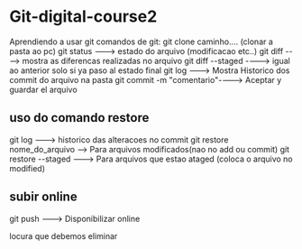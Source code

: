 # Git-digital-course2
Aprendiendo a usar git 
comandos de git:
git clone caminho.... (clonar a pasta ao pc)
git status ---> estado do arquivo (modificacao etc..)
git diff ----> mostra as diferencas realizadas no arquivo
git diff --staged ----> igual ao anterior solo si ya paso al estado final
git log ---> Mostra Historico dos commit do arquivo na pasta
git commit -m "comentario"----> Aceptar y guardar el arquivo
## uso do comando restore
git log ---> historico das alteracoes no commit
git restore nome_do_arquivo --> Para arquivos modificados(nao no add ou commit)
git restore --staged ---> Para arquivos que estao ataged (coloca o arquivo no modified)


## subir online
git push ---> Disponibilizar online



locura que debemos eliminar